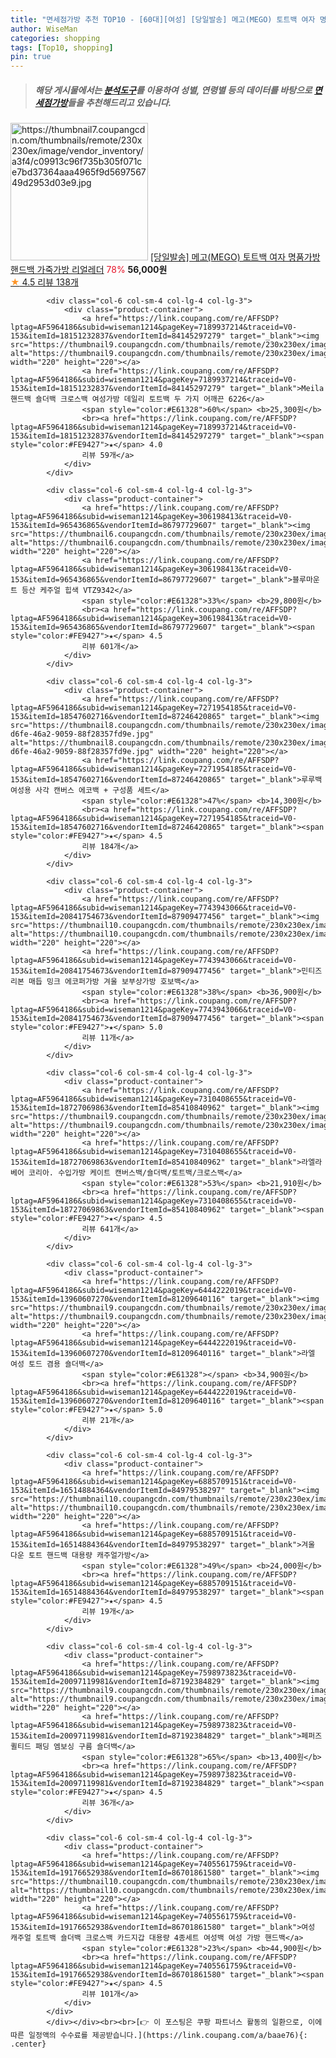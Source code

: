 ```yaml
---
title: "면세점가방 추천 TOP10 - [60대][여성] [당일발송] 메고(MEGO) 토트백 여자 명품가방 핸드백 가죽가방 리얼레더"
author: WiseMan
categories: shopping
tags: [Top10, shopping]
pin: true
---
```


> ##### 해당 게시물에서는 [**분석도구**](https://itemscout.io/)를 이용하여 **성별**, **연령별** 등의 데이터를 바탕으로 [**면세점가방**](https://link.coupang.com/a/baae76)들을 추천해드리고 있습니다.
<div class="container"><div class="row">
            <div class="col-6 col-sm-4 col-lg-4 col-lg-3">
                <div class="product-container">
                    <a href="https://link.coupang.com/re/AFFSDP?lptag=AF5964186&subid=wiseman1214&pageKey=7432308201&traceid=V0-153&itemId=19306195260&vendorItemId=84115477490" target="_blank"><img src="https://thumbnail7.coupangcdn.com/thumbnails/remote/230x230ex/image/vendor_inventory/a3f4/c09913c96f735b305f071ce7bd37364aaa4965f9d569756749d2953d03e9.jpg" alt="https://thumbnail7.coupangcdn.com/thumbnails/remote/230x230ex/image/vendor_inventory/a3f4/c09913c96f735b305f071ce7bd37364aaa4965f9d569756749d2953d03e9.jpg" width="220" height="220"></a>
                    <a href="https://link.coupang.com/re/AFFSDP?lptag=AF5964186&subid=wiseman1214&pageKey=7432308201&traceid=V0-153&itemId=19306195260&vendorItemId=84115477490" target="_blank">[당일발송] 메고(MEGO) 토트백 여자 명품가방 핸드백 가죽가방 리얼레더</a>
                    <span style="color:#E61328">78%</span> <b>56,000원</b>
                    <br><a href="https://link.coupang.com/re/AFFSDP?lptag=AF5964186&subid=wiseman1214&pageKey=7432308201&traceid=V0-153&itemId=19306195260&vendorItemId=84115477490" target="_blank"><span style="color:#FE9427">★</span> 4.5
                    리뷰 138개</a>
                </div>
            </div>
            
            <div class="col-6 col-sm-4 col-lg-4 col-lg-3">
                <div class="product-container">
                    <a href="https://link.coupang.com/re/AFFSDP?lptag=AF5964186&subid=wiseman1214&pageKey=7189937214&traceid=V0-153&itemId=18151232837&vendorItemId=84145297279" target="_blank"><img src="https://thumbnail9.coupangcdn.com/thumbnails/remote/230x230ex/image/vendor_inventory/e5de/fb5c17c426e1bdcec6d6e55f550e3eb1b8fed18dde728ffb6f4e015f7a4a.jpg" alt="https://thumbnail9.coupangcdn.com/thumbnails/remote/230x230ex/image/vendor_inventory/e5de/fb5c17c426e1bdcec6d6e55f550e3eb1b8fed18dde728ffb6f4e015f7a4a.jpg" width="220" height="220"></a>
                    <a href="https://link.coupang.com/re/AFFSDP?lptag=AF5964186&subid=wiseman1214&pageKey=7189937214&traceid=V0-153&itemId=18151232837&vendorItemId=84145297279" target="_blank">Meila 핸드백 숄더백 크로스백 여성가방 데일리 토트백 두 가지 어깨끈 6226</a>
                    <span style="color:#E61328">60%</span> <b>25,300원</b>
                    <br><a href="https://link.coupang.com/re/AFFSDP?lptag=AF5964186&subid=wiseman1214&pageKey=7189937214&traceid=V0-153&itemId=18151232837&vendorItemId=84145297279" target="_blank"><span style="color:#FE9427">★</span> 4.0
                    리뷰 59개</a>
                </div>
            </div>
            
            <div class="col-6 col-sm-4 col-lg-4 col-lg-3">
                <div class="product-container">
                    <a href="https://link.coupang.com/re/AFFSDP?lptag=AF5964186&subid=wiseman1214&pageKey=306198413&traceid=V0-153&itemId=965436865&vendorItemId=86797729607" target="_blank"><img src="https://thumbnail6.coupangcdn.com/thumbnails/remote/230x230ex/image/vendor_inventory/666f/e44132a795c67762d054475a13aa1f719befc3fd6b31e33822d611b2d8a6.jpg" alt="https://thumbnail6.coupangcdn.com/thumbnails/remote/230x230ex/image/vendor_inventory/666f/e44132a795c67762d054475a13aa1f719befc3fd6b31e33822d611b2d8a6.jpg" width="220" height="220"></a>
                    <a href="https://link.coupang.com/re/AFFSDP?lptag=AF5964186&subid=wiseman1214&pageKey=306198413&traceid=V0-153&itemId=965436865&vendorItemId=86797729607" target="_blank">블루마운트 등산 케주얼 힙색 VTZ9342</a>
                    <span style="color:#E61328">33%</span> <b>29,800원</b>
                    <br><a href="https://link.coupang.com/re/AFFSDP?lptag=AF5964186&subid=wiseman1214&pageKey=306198413&traceid=V0-153&itemId=965436865&vendorItemId=86797729607" target="_blank"><span style="color:#FE9427">★</span> 4.5
                    리뷰 601개</a>
                </div>
            </div>
            
            <div class="col-6 col-sm-4 col-lg-4 col-lg-3">
                <div class="product-container">
                    <a href="https://link.coupang.com/re/AFFSDP?lptag=AF5964186&subid=wiseman1214&pageKey=7271954185&traceid=V0-153&itemId=18547602716&vendorItemId=87246420865" target="_blank"><img src="https://thumbnail8.coupangcdn.com/thumbnails/remote/230x230ex/image/retail/images/2023/09/20/10/1/5cfd1975-d6fe-46a2-9059-88f28357fd9e.jpg" alt="https://thumbnail8.coupangcdn.com/thumbnails/remote/230x230ex/image/retail/images/2023/09/20/10/1/5cfd1975-d6fe-46a2-9059-88f28357fd9e.jpg" width="220" height="220"></a>
                    <a href="https://link.coupang.com/re/AFFSDP?lptag=AF5964186&subid=wiseman1214&pageKey=7271954185&traceid=V0-153&itemId=18547602716&vendorItemId=87246420865" target="_blank">루루백 여성용 사각 캔버스 에코백 + 구성품 세트</a>
                    <span style="color:#E61328">47%</span> <b>14,300원</b>
                    <br><a href="https://link.coupang.com/re/AFFSDP?lptag=AF5964186&subid=wiseman1214&pageKey=7271954185&traceid=V0-153&itemId=18547602716&vendorItemId=87246420865" target="_blank"><span style="color:#FE9427">★</span> 4.5
                    리뷰 184개</a>
                </div>
            </div>
            
            <div class="col-6 col-sm-4 col-lg-4 col-lg-3">
                <div class="product-container">
                    <a href="https://link.coupang.com/re/AFFSDP?lptag=AF5964186&subid=wiseman1214&pageKey=7743943066&traceid=V0-153&itemId=20841754673&vendorItemId=87909477456" target="_blank"><img src="https://thumbnail10.coupangcdn.com/thumbnails/remote/230x230ex/image/vendor_inventory/ea21/29606bf7466fe60205b7a624e401ad8b8495b9774fbf5d5710a57fdebe5f.jpg" alt="https://thumbnail10.coupangcdn.com/thumbnails/remote/230x230ex/image/vendor_inventory/ea21/29606bf7466fe60205b7a624e401ad8b8495b9774fbf5d5710a57fdebe5f.jpg" width="220" height="220"></a>
                    <a href="https://link.coupang.com/re/AFFSDP?lptag=AF5964186&subid=wiseman1214&pageKey=7743943066&traceid=V0-153&itemId=20841754673&vendorItemId=87909477456" target="_blank">민티즈 리본 매듭 밍크 에코퍼가방 겨울 보부상가방 호보백</a>
                    <span style="color:#E61328">38%</span> <b>36,900원</b>
                    <br><a href="https://link.coupang.com/re/AFFSDP?lptag=AF5964186&subid=wiseman1214&pageKey=7743943066&traceid=V0-153&itemId=20841754673&vendorItemId=87909477456" target="_blank"><span style="color:#FE9427">★</span> 5.0
                    리뷰 11개</a>
                </div>
            </div>
            
            <div class="col-6 col-sm-4 col-lg-4 col-lg-3">
                <div class="product-container">
                    <a href="https://link.coupang.com/re/AFFSDP?lptag=AF5964186&subid=wiseman1214&pageKey=7310408655&traceid=V0-153&itemId=18727069863&vendorItemId=85410840962" target="_blank"><img src="https://thumbnail9.coupangcdn.com/thumbnails/remote/230x230ex/image/vendor_inventory/16ca/224288faa3a0a280deb23e517e60fbe36e4a52333d0df61153a9940d3b10.jpg" alt="https://thumbnail9.coupangcdn.com/thumbnails/remote/230x230ex/image/vendor_inventory/16ca/224288faa3a0a280deb23e517e60fbe36e4a52333d0df61153a9940d3b10.jpg" width="220" height="220"></a>
                    <a href="https://link.coupang.com/re/AFFSDP?lptag=AF5964186&subid=wiseman1214&pageKey=7310408655&traceid=V0-153&itemId=18727069863&vendorItemId=85410840962" target="_blank">라엘라베어 코리아. 수입가방 케이트 캔버스백/숄더백/토트백/크로스백</a>
                    <span style="color:#E61328">53%</span> <b>21,910원</b>
                    <br><a href="https://link.coupang.com/re/AFFSDP?lptag=AF5964186&subid=wiseman1214&pageKey=7310408655&traceid=V0-153&itemId=18727069863&vendorItemId=85410840962" target="_blank"><span style="color:#FE9427">★</span> 4.5
                    리뷰 641개</a>
                </div>
            </div>
            
            <div class="col-6 col-sm-4 col-lg-4 col-lg-3">
                <div class="product-container">
                    <a href="https://link.coupang.com/re/AFFSDP?lptag=AF5964186&subid=wiseman1214&pageKey=6444222019&traceid=V0-153&itemId=13960607270&vendorItemId=81209640116" target="_blank"><img src="https://thumbnail9.coupangcdn.com/thumbnails/remote/230x230ex/image/vendor_inventory/a673/5a049b1fff47053005562d7311e1b5ee9e199b0a9ffca0fd6bc1ba66af2d.jpg" alt="https://thumbnail9.coupangcdn.com/thumbnails/remote/230x230ex/image/vendor_inventory/a673/5a049b1fff47053005562d7311e1b5ee9e199b0a9ffca0fd6bc1ba66af2d.jpg" width="220" height="220"></a>
                    <a href="https://link.coupang.com/re/AFFSDP?lptag=AF5964186&subid=wiseman1214&pageKey=6444222019&traceid=V0-153&itemId=13960607270&vendorItemId=81209640116" target="_blank">라엘 여성 토드 겸용 숄더백</a>
                    <span style="color:#E61328"></span> <b>34,900원</b>
                    <br><a href="https://link.coupang.com/re/AFFSDP?lptag=AF5964186&subid=wiseman1214&pageKey=6444222019&traceid=V0-153&itemId=13960607270&vendorItemId=81209640116" target="_blank"><span style="color:#FE9427">★</span> 5.0
                    리뷰 21개</a>
                </div>
            </div>
            
            <div class="col-6 col-sm-4 col-lg-4 col-lg-3">
                <div class="product-container">
                    <a href="https://link.coupang.com/re/AFFSDP?lptag=AF5964186&subid=wiseman1214&pageKey=6885709151&traceid=V0-153&itemId=16514884364&vendorItemId=84979538297" target="_blank"><img src="https://thumbnail10.coupangcdn.com/thumbnails/remote/230x230ex/image/vendor_inventory/b2fb/f8609a9106e51ff34aea3d22397db206f66741bd265eebe997f7db970537.jpg" alt="https://thumbnail10.coupangcdn.com/thumbnails/remote/230x230ex/image/vendor_inventory/b2fb/f8609a9106e51ff34aea3d22397db206f66741bd265eebe997f7db970537.jpg" width="220" height="220"></a>
                    <a href="https://link.coupang.com/re/AFFSDP?lptag=AF5964186&subid=wiseman1214&pageKey=6885709151&traceid=V0-153&itemId=16514884364&vendorItemId=84979538297" target="_blank">겨울 다운 토트 핸드백 대용량 캐주얼가방</a>
                    <span style="color:#E61328">49%</span> <b>24,000원</b>
                    <br><a href="https://link.coupang.com/re/AFFSDP?lptag=AF5964186&subid=wiseman1214&pageKey=6885709151&traceid=V0-153&itemId=16514884364&vendorItemId=84979538297" target="_blank"><span style="color:#FE9427">★</span> 4.5
                    리뷰 19개</a>
                </div>
            </div>
            
            <div class="col-6 col-sm-4 col-lg-4 col-lg-3">
                <div class="product-container">
                    <a href="https://link.coupang.com/re/AFFSDP?lptag=AF5964186&subid=wiseman1214&pageKey=7598973823&traceid=V0-153&itemId=20097119981&vendorItemId=87192384829" target="_blank"><img src="https://thumbnail9.coupangcdn.com/thumbnails/remote/230x230ex/image/vendor_inventory/438f/27fc6d9b14addaf1f5baae3c952cd326bad3670d7d07a8d95b876ba93f79.PNG" alt="https://thumbnail9.coupangcdn.com/thumbnails/remote/230x230ex/image/vendor_inventory/438f/27fc6d9b14addaf1f5baae3c952cd326bad3670d7d07a8d95b876ba93f79.PNG" width="220" height="220"></a>
                    <a href="https://link.coupang.com/re/AFFSDP?lptag=AF5964186&subid=wiseman1214&pageKey=7598973823&traceid=V0-153&itemId=20097119981&vendorItemId=87192384829" target="_blank">페퍼즈 퀼티드 패딩 엠보싱 구름 숄더백</a>
                    <span style="color:#E61328">65%</span> <b>13,400원</b>
                    <br><a href="https://link.coupang.com/re/AFFSDP?lptag=AF5964186&subid=wiseman1214&pageKey=7598973823&traceid=V0-153&itemId=20097119981&vendorItemId=87192384829" target="_blank"><span style="color:#FE9427">★</span> 4.5
                    리뷰 36개</a>
                </div>
            </div>
            
            <div class="col-6 col-sm-4 col-lg-4 col-lg-3">
                <div class="product-container">
                    <a href="https://link.coupang.com/re/AFFSDP?lptag=AF5964186&subid=wiseman1214&pageKey=7405561759&traceid=V0-153&itemId=19176652938&vendorItemId=86701861580" target="_blank"><img src="https://thumbnail10.coupangcdn.com/thumbnails/remote/230x230ex/image/vendor_inventory/9709/20c7e419ffadea1e0341b211600c947baf4dc4275096d5be5e225cba9393.jpg" alt="https://thumbnail10.coupangcdn.com/thumbnails/remote/230x230ex/image/vendor_inventory/9709/20c7e419ffadea1e0341b211600c947baf4dc4275096d5be5e225cba9393.jpg" width="220" height="220"></a>
                    <a href="https://link.coupang.com/re/AFFSDP?lptag=AF5964186&subid=wiseman1214&pageKey=7405561759&traceid=V0-153&itemId=19176652938&vendorItemId=86701861580" target="_blank">여성 캐주얼 토트백 숄더백 크로스백 카드지갑 대용량 4종세트 여성백 여성 가방 핸드백</a>
                    <span style="color:#E61328">23%</span> <b>44,900원</b>
                    <br><a href="https://link.coupang.com/re/AFFSDP?lptag=AF5964186&subid=wiseman1214&pageKey=7405561759&traceid=V0-153&itemId=19176652938&vendorItemId=86701861580" target="_blank"><span style="color:#FE9427">★</span> 4.5
                    리뷰 101개</a>
                </div>
            </div>
            </div></div><br><br>[👉 이 포스팅은 쿠팡 파트너스 활동의 일환으로, 이에 따른 일정액의 수수료를 제공받습니다.](https://link.coupang.com/a/baae76){: .center}